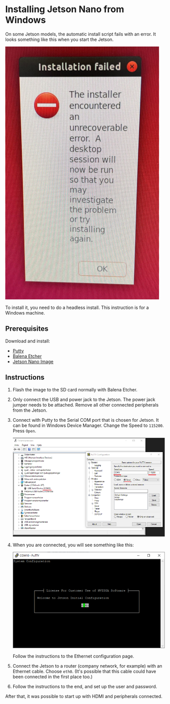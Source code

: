 # Installing Jetson Nano from Windows

On some Jetson models, the automatic install script fails with an error. It looks something like this when you start the Jetson.

![Error Example](images/errormsg.jpg) <!-- Add your image file here -->

To install it, you need to do a headless install. This instruction is for a Windows machine.

## Prerequisites

Download and install:

- [Putty](https://www.chiark.greenend.org.uk/~sgtatham/putty/latest.html)
- [Balena Etcher](https://etcher.balena.io/)
- [Jetson Nano Image](https://developer.nvidia.com/jetson-nano-sd-card-image)

## Instructions

1. Flash the image to the SD card normally with Balena Etcher.
2. Only connect the USB and power jack to the Jetson. The power jack jumper needs to be attached. Remove all other connected peripherals from the Jetson.
3. Connect with Putty to the Serial COM port that is chosen for Jetson. It can be found in Windows Device Manager. Change the Speed to `115200`. Press `Open`.
   
   ![Putty Connection](images/windevicemgr.png) <!-- Add your image file here -->

4. When you are connected, you will see something like this:

   ![Connection Example](images/puttyheadless.png) <!-- Add your image file here -->

   Follow the instructions to the Ethernet configuration page.
   
5. Connect the Jetson to a router (company network, for example) with an Ethernet cable. Choose `eth0`. (It's possible that this cable could have been connected in the first place too.)
6. Follow the instructions to the end, and set up the user and password.

After that, it was possible to start up with HDMI and peripherals connected.
